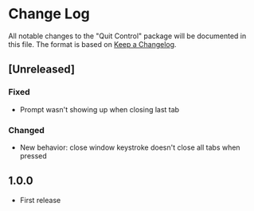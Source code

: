 # Change Log
All notable changes to the "Quit Control" package will be documented in this file.
The format is based on [Keep a Changelog](http://keepachangelog.com/).

## [Unreleased]
### Fixed
- Prompt wasn't showing up when closing last tab

### Changed
- New behavior: close window keystroke doesn't close all tabs when pressed


## 1.0.0

- First release
